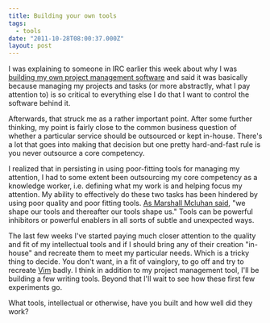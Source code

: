 ```yaml
---
title: Building your own tools
tags:
  - tools
date: "2011-10-28T08:00:37.000Z"
layout: post
---
```


I was explaining to someone in IRC earlier this week about why I was [building my own project management software][0] and said it was basically because managing my projects and tasks (or more abstractly, what I pay attention to) is so critical to everything else I do that I want to control the software behind it.

Afterwards, that struck me as a rather important point. After some further thinking, my point is fairly close to the common business question of whether a particular service should be outsourced or kept in-house. There's a lot that goes into making that decision but one pretty hard-and-fast rule is you never outsource a core competency.

I realized that in persisting in using poor-fitting tools for managing my attention, I had to some extent been outsourcing my core competency as a knowledge worker, i.e. defining what my work is and helping focus my attention. My ability to effectively do these two tasks has been hindered by using poor quality and poor fitting tools. [As Marshall Mcluhan said][1], "we shape our tools and thereafter our tools shape us." Tools can be powerful inhibitors or powerful enablers in all sorts of subtle and unexpected ways.

The last few weeks I've started paying much closer attention to the quality and fit of my intellectual tools and if I should bring any of their creation "in-house" and recreate them to meet my particular needs. Which is a tricky thing to decide. You don't want, in a fit of vainglory, to go off and try to recreate [Vim][2] badly. I think in addition to my project management tool, I'll be building a few writing tools. Beyond that I'll wait to see how these first few experiments go.

What tools, intellectual or otherwise, have you built and how well did they work?


[0]: /simplegtd
[1]: http://en.wikiquote.org/wiki/Marshall_McLuhan
[2]: http://en.wikipedia.org/wiki/Vim_(text_editor)